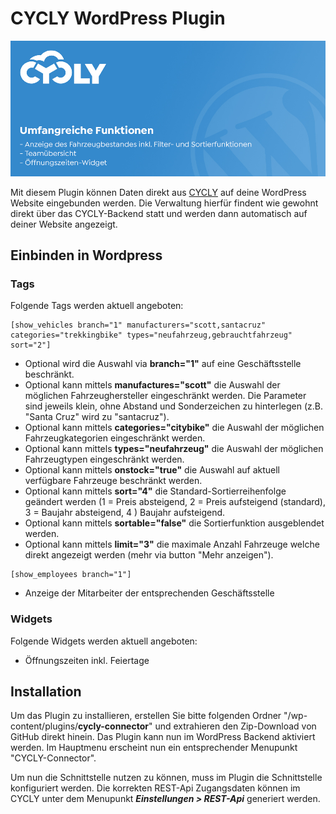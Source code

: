 # CYCLY WordPress Plugin
![cycly logo](./tpl/cycly-header.jpg)

Mit diesem Plugin können Daten direkt aus [CYCLY](https://cycly.ch/) auf deine WordPress Website eingebunden werden. Die Verwaltung hierfür findent wie gewohnt direkt über das CYCLY-Backend statt und werden dann automatisch auf deiner Website angezeigt. 

## Einbinden in Wordpress
### Tags
Folgende Tags werden aktuell angeboten:

```
[show_vehicles branch="1" manufacturers="scott,santacruz" categories="trekkingbike" types="neufahrzeug,gebrauchtfahrzeug" sort="2"]
```
* Optional wird die Auswahl via **branch="1"** auf eine Geschäftsstelle beschränkt.
* Optional kann mittels **manufactures="scott"** die Auswahl der möglichen Fahrzeughersteller eingeschränkt werden. Die Parameter sind jeweils klein, ohne Abstand und Sonderzeichen zu hinterlegen (z.B. "Santa Cruz" wird zu "santacruz").
* Optional kann mittels **categories="citybike"** die Auswahl der möglichen Fahrzeugkategorien eingeschränkt werden.
* Optional kann mittels **types="neufahrzeug"** die Auswahl der möglichen Fahrzeugtypen eingeschränkt werden.
* Optional kann mittels **onstock="true"** die Auswahl auf aktuell verfügbare Fahrzeuge beschränkt werden.
* Optional kann mittels **sort="4"** die Standard-Sortierreihenfolge geändert werden (1 = Preis absteigend, 2 = Preis aufsteigend (standard), 3 = Baujahr absteigend, 4 ) Baujahr aufsteigend.
* Optional kann mittels **sortable="false"** die Sortierfunktion ausgeblendet werden.
* Optional kann mittels **limit="3"** die maximale Anzahl Fahrzeuge welche direkt angezeigt werden (mehr via button "Mehr anzeigen").

```
[show_employees branch="1"]
```
* Anzeige der Mitarbeiter der entsprechenden Geschäftsstelle

### Widgets
Folgende Widgets werden aktuell angeboten:
* Öffnungszeiten inkl. Feiertage

## Installation

Um das Plugin zu installieren, erstellen Sie bitte folgenden Ordner "/wp-content/plugins/**cycly-connector**" und extrahieren den Zip-Download von GitHub direkt hinein. Das Plugin kann nun im WordPress Backend aktiviert werden. Im Hauptmenu erscheint nun ein entsprechender Menupunkt "CYCLY-Connector".

Um nun die Schnittstelle nutzen zu können, muss im Plugin die Schnittstelle konfiguriert werden. Die korrekten REST-Api Zugangsdaten können im CYCLY unter dem Menupunkt ***Einstellungen > REST-Api*** generiert werden.
